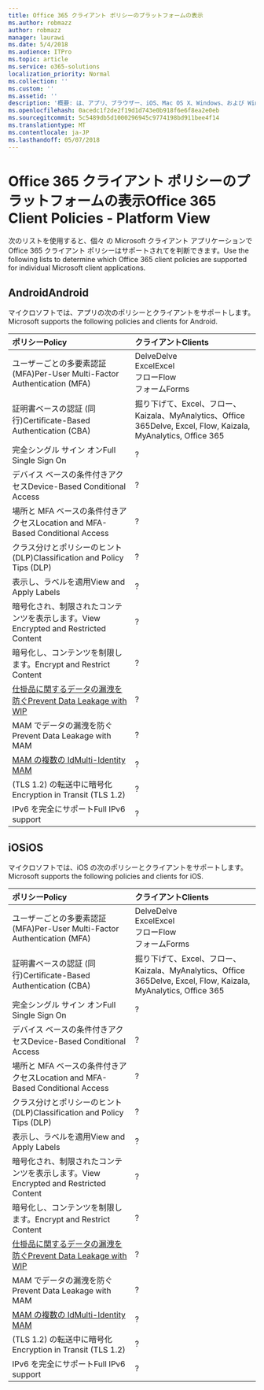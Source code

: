 ```yaml
---
title: Office 365 クライアント ポリシーのプラットフォームの表示
ms.author: robmazz
author: robmazz
manager: laurawi
ms.date: 5/4/2018
ms.audience: ITPro
ms.topic: article
ms.service: o365-solutions
localization_priority: Normal
ms.collection: ''
ms.custom: ''
ms.assetid: ''
description: '概要: は、アプリ、ブラウザー、iOS、Mac OS X、Windows、および Windows Mobile でサポートされている Office 365 クライアントのポリシーを理解します。'
ms.openlocfilehash: 0acedc1f2de2f19d1d743e0b918f6e6f8ea2e0eb
ms.sourcegitcommit: 5c5489db5d1000296945c9774198bd911bee4f14
ms.translationtype: MT
ms.contentlocale: ja-JP
ms.lasthandoff: 05/07/2018
---
```

# <a name="office-365-client-policies---platform-view"></a><span data-ttu-id="98faf-103">Office 365 クライアント ポリシーのプラットフォームの表示</span><span class="sxs-lookup"><span data-stu-id="98faf-103">Office 365 Client Policies - Platform View</span></span>
<span data-ttu-id="98faf-104">次のリストを使用すると、個々 の Microsoft クライアント アプリケーションで Office 365 クライアント ポリシーはサポートされてを判断できます。</span><span class="sxs-lookup"><span data-stu-id="98faf-104">Use the following lists to determine which Office 365 client policies are supported for individual Microsoft client applications.</span></span>

## <a name="android"></a><span data-ttu-id="98faf-105">Android</span><span class="sxs-lookup"><span data-stu-id="98faf-105">Android</span></span>
<span data-ttu-id="98faf-106">マイクロソフトでは、アプリの次のポリシーとクライアントをサポートします。</span><span class="sxs-lookup"><span data-stu-id="98faf-106">Microsoft supports the following policies and clients for Android.</span></span>

|<span data-ttu-id="98faf-107">**ポリシー**</span><span class="sxs-lookup"><span data-stu-id="98faf-107">**Policy**</span></span>|<span data-ttu-id="98faf-108">**クライアント**</span><span class="sxs-lookup"><span data-stu-id="98faf-108">**Clients**</span></span>|
|:-----|:-----|
| <span data-ttu-id="98faf-109">ユーザーごとの多要素認証 (MFA)</span><span class="sxs-lookup"><span data-stu-id="98faf-109">Per-User Multi-Factor Authentication (MFA)</span></span> | <span data-ttu-id="98faf-110">Delve</span><span class="sxs-lookup"><span data-stu-id="98faf-110">Delve</span></span> <br> <span data-ttu-id="98faf-111">Excel</span><span class="sxs-lookup"><span data-stu-id="98faf-111">Excel</span></span> <br> <span data-ttu-id="98faf-112">フロー</span><span class="sxs-lookup"><span data-stu-id="98faf-112">Flow</span></span> <br> <span data-ttu-id="98faf-113">フォーム</span><span class="sxs-lookup"><span data-stu-id="98faf-113">Forms</span></span>|
| <span data-ttu-id="98faf-114">証明書ベースの認証 (同行)</span><span class="sxs-lookup"><span data-stu-id="98faf-114">Certificate-Based Authentication (CBA)</span></span> | <span data-ttu-id="98faf-115">掘り下げて、Excel、フロー、Kaizala、MyAnalytics、Office 365</span><span class="sxs-lookup"><span data-stu-id="98faf-115">Delve, Excel, Flow, Kaizala, MyAnalytics, Office 365</span></span>|
| <span data-ttu-id="98faf-116">完全シングル サイン オン</span><span class="sxs-lookup"><span data-stu-id="98faf-116">Full Single Sign On</span></span> | <span data-ttu-id="98faf-117">?</span><span class="sxs-lookup"><span data-stu-id="98faf-117"></span></span> | <span data-ttu-id="98faf-118">?</span><span class="sxs-lookup"><span data-stu-id="98faf-118"></span></span> | <span data-ttu-id="98faf-119">?</span><span class="sxs-lookup"><span data-stu-id="98faf-119"></span></span> | <span data-ttu-id="98faf-120">?</span><span class="sxs-lookup"><span data-stu-id="98faf-120"></span></span> | <span data-ttu-id="98faf-121">?</span><span class="sxs-lookup"><span data-stu-id="98faf-121"></span></span> | <span data-ttu-id="98faf-122">?</span><span class="sxs-lookup"><span data-stu-id="98faf-122"></span></span> | <span data-ttu-id="98faf-123">?</span><span class="sxs-lookup"><span data-stu-id="98faf-123"></span></span> |
| <span data-ttu-id="98faf-124">デバイス ベースの条件付きアクセス</span><span class="sxs-lookup"><span data-stu-id="98faf-124">Device-Based Conditional Access</span></span> | <span data-ttu-id="98faf-125">?</span><span class="sxs-lookup"><span data-stu-id="98faf-125"></span></span> | <span data-ttu-id="98faf-126">?</span><span class="sxs-lookup"><span data-stu-id="98faf-126"></span></span> | <span data-ttu-id="98faf-127">?</span><span class="sxs-lookup"><span data-stu-id="98faf-127"></span></span> | <span data-ttu-id="98faf-128">?</span><span class="sxs-lookup"><span data-stu-id="98faf-128"></span></span> | <span data-ttu-id="98faf-129">?</span><span class="sxs-lookup"><span data-stu-id="98faf-129"></span></span> | <span data-ttu-id="98faf-130">?</span><span class="sxs-lookup"><span data-stu-id="98faf-130"></span></span> | <span data-ttu-id="98faf-131">?</span><span class="sxs-lookup"><span data-stu-id="98faf-131"></span></span> |
| <span data-ttu-id="98faf-132">場所と MFA ベースの条件付きアクセス</span><span class="sxs-lookup"><span data-stu-id="98faf-132">Location and MFA-Based Conditional Access</span></span> | <span data-ttu-id="98faf-133">?</span><span class="sxs-lookup"><span data-stu-id="98faf-133"></span></span> | <span data-ttu-id="98faf-134">?</span><span class="sxs-lookup"><span data-stu-id="98faf-134"></span></span> | <span data-ttu-id="98faf-135">?</span><span class="sxs-lookup"><span data-stu-id="98faf-135"></span></span> | <span data-ttu-id="98faf-136">?</span><span class="sxs-lookup"><span data-stu-id="98faf-136"></span></span> | <span data-ttu-id="98faf-137">?</span><span class="sxs-lookup"><span data-stu-id="98faf-137"></span></span> | <span data-ttu-id="98faf-138">?</span><span class="sxs-lookup"><span data-stu-id="98faf-138"></span></span> | <span data-ttu-id="98faf-139">?</span><span class="sxs-lookup"><span data-stu-id="98faf-139"></span></span> |
| <span data-ttu-id="98faf-140">クラス分けとポリシーのヒント (DLP)</span><span class="sxs-lookup"><span data-stu-id="98faf-140">Classification and Policy Tips (DLP)</span></span> | <span data-ttu-id="98faf-141">?</span><span class="sxs-lookup"><span data-stu-id="98faf-141"></span></span> | <span data-ttu-id="98faf-142">?</span><span class="sxs-lookup"><span data-stu-id="98faf-142"></span></span> | <span data-ttu-id="98faf-143">?</span><span class="sxs-lookup"><span data-stu-id="98faf-143"></span></span> | <span data-ttu-id="98faf-144">?</span><span class="sxs-lookup"><span data-stu-id="98faf-144"></span></span> | <span data-ttu-id="98faf-145">?</span><span class="sxs-lookup"><span data-stu-id="98faf-145"></span></span> | <span data-ttu-id="98faf-146">?</span><span class="sxs-lookup"><span data-stu-id="98faf-146"></span></span> | <span data-ttu-id="98faf-147">?</span><span class="sxs-lookup"><span data-stu-id="98faf-147"></span></span> |
| <span data-ttu-id="98faf-148">表示し、ラベルを適用</span><span class="sxs-lookup"><span data-stu-id="98faf-148">View and Apply Labels</span></span> | <span data-ttu-id="98faf-149">?</span><span class="sxs-lookup"><span data-stu-id="98faf-149"></span></span> | <span data-ttu-id="98faf-150">?</span><span class="sxs-lookup"><span data-stu-id="98faf-150"></span></span> | <span data-ttu-id="98faf-151">?</span><span class="sxs-lookup"><span data-stu-id="98faf-151"></span></span> | <span data-ttu-id="98faf-152">?</span><span class="sxs-lookup"><span data-stu-id="98faf-152"></span></span> | <span data-ttu-id="98faf-153">?</span><span class="sxs-lookup"><span data-stu-id="98faf-153"></span></span> | <span data-ttu-id="98faf-154">?</span><span class="sxs-lookup"><span data-stu-id="98faf-154"></span></span> | <span data-ttu-id="98faf-155">?</span><span class="sxs-lookup"><span data-stu-id="98faf-155"></span></span> |
| <span data-ttu-id="98faf-156">暗号化され、制限されたコンテンツを表示します。</span><span class="sxs-lookup"><span data-stu-id="98faf-156">View Encrypted and Restricted Content</span></span> | <span data-ttu-id="98faf-157">?</span><span class="sxs-lookup"><span data-stu-id="98faf-157"></span></span> | <span data-ttu-id="98faf-158">?</span><span class="sxs-lookup"><span data-stu-id="98faf-158"></span></span> | <span data-ttu-id="98faf-159">?</span><span class="sxs-lookup"><span data-stu-id="98faf-159"></span></span> | <span data-ttu-id="98faf-160">?</span><span class="sxs-lookup"><span data-stu-id="98faf-160"></span></span> | <span data-ttu-id="98faf-161">?</span><span class="sxs-lookup"><span data-stu-id="98faf-161"></span></span> | <span data-ttu-id="98faf-162">?</span><span class="sxs-lookup"><span data-stu-id="98faf-162"></span></span> | <span data-ttu-id="98faf-163">?</span><span class="sxs-lookup"><span data-stu-id="98faf-163"></span></span> |
| <span data-ttu-id="98faf-164">暗号化し、コンテンツを制限します。</span><span class="sxs-lookup"><span data-stu-id="98faf-164">Encrypt and Restrict Content</span></span> | <span data-ttu-id="98faf-165">?</span><span class="sxs-lookup"><span data-stu-id="98faf-165"></span></span> | <span data-ttu-id="98faf-166">?</span><span class="sxs-lookup"><span data-stu-id="98faf-166"></span></span> | <span data-ttu-id="98faf-167">?</span><span class="sxs-lookup"><span data-stu-id="98faf-167"></span></span> | <span data-ttu-id="98faf-168">?</span><span class="sxs-lookup"><span data-stu-id="98faf-168"></span></span> | <span data-ttu-id="98faf-169">?</span><span class="sxs-lookup"><span data-stu-id="98faf-169"></span></span> | <span data-ttu-id="98faf-170">?</span><span class="sxs-lookup"><span data-stu-id="98faf-170"></span></span> | <span data-ttu-id="98faf-171">?</span><span class="sxs-lookup"><span data-stu-id="98faf-171"></span></span> |
| [<span data-ttu-id="98faf-172">仕掛品に関するデータの漏洩を防ぐ</span><span class="sxs-lookup"><span data-stu-id="98faf-172">Prevent Data Leakage with WIP</span></span>](https://docs.microsoft.com/en-us/windows/security/information-protection/windows-information-protection/protect-enterprise-data-using-wip) | <span data-ttu-id="98faf-173">?</span><span class="sxs-lookup"><span data-stu-id="98faf-173"></span></span> | <span data-ttu-id="98faf-174">?</span><span class="sxs-lookup"><span data-stu-id="98faf-174"></span></span> | <span data-ttu-id="98faf-175">?</span><span class="sxs-lookup"><span data-stu-id="98faf-175"></span></span> | <span data-ttu-id="98faf-176">?</span><span class="sxs-lookup"><span data-stu-id="98faf-176"></span></span> | <span data-ttu-id="98faf-177">?</span><span class="sxs-lookup"><span data-stu-id="98faf-177"></span></span> | <span data-ttu-id="98faf-178">?</span><span class="sxs-lookup"><span data-stu-id="98faf-178"></span></span> | <span data-ttu-id="98faf-179">?</span><span class="sxs-lookup"><span data-stu-id="98faf-179"></span></span> |
| <span data-ttu-id="98faf-180">MAM でデータの漏洩を防ぐ</span><span class="sxs-lookup"><span data-stu-id="98faf-180">Prevent Data Leakage with MAM</span></span> | <span data-ttu-id="98faf-181">?</span><span class="sxs-lookup"><span data-stu-id="98faf-181"></span></span> | <span data-ttu-id="98faf-182">?</span><span class="sxs-lookup"><span data-stu-id="98faf-182"></span></span> | <span data-ttu-id="98faf-183">?</span><span class="sxs-lookup"><span data-stu-id="98faf-183"></span></span> | <span data-ttu-id="98faf-184">?</span><span class="sxs-lookup"><span data-stu-id="98faf-184"></span></span> | <span data-ttu-id="98faf-185">?</span><span class="sxs-lookup"><span data-stu-id="98faf-185"></span></span> | <span data-ttu-id="98faf-186">?</span><span class="sxs-lookup"><span data-stu-id="98faf-186"></span></span> | <span data-ttu-id="98faf-187">?</span><span class="sxs-lookup"><span data-stu-id="98faf-187"></span></span> |
| [<span data-ttu-id="98faf-188">MAM の複数の Id</span><span class="sxs-lookup"><span data-stu-id="98faf-188">Multi-Identity MAM</span></span>](https://docs.microsoft.com/en-us/enterprise-mobility-security/solutions/fasttrack-how-to-use-apps-with-multi-identity-support) | <span data-ttu-id="98faf-189">?</span><span class="sxs-lookup"><span data-stu-id="98faf-189"></span></span> | <span data-ttu-id="98faf-190">?</span><span class="sxs-lookup"><span data-stu-id="98faf-190"></span></span> | <span data-ttu-id="98faf-191">?</span><span class="sxs-lookup"><span data-stu-id="98faf-191"></span></span> | <span data-ttu-id="98faf-192">?</span><span class="sxs-lookup"><span data-stu-id="98faf-192"></span></span> | <span data-ttu-id="98faf-193">?</span><span class="sxs-lookup"><span data-stu-id="98faf-193"></span></span> | <span data-ttu-id="98faf-194">?</span><span class="sxs-lookup"><span data-stu-id="98faf-194"></span></span> | <span data-ttu-id="98faf-195">?</span><span class="sxs-lookup"><span data-stu-id="98faf-195"></span></span> |
| <span data-ttu-id="98faf-196">(TLS 1.2) の転送中に暗号化</span><span class="sxs-lookup"><span data-stu-id="98faf-196">Encryption in Transit (TLS 1.2)</span></span> | <span data-ttu-id="98faf-197">?</span><span class="sxs-lookup"><span data-stu-id="98faf-197"></span></span> | <span data-ttu-id="98faf-198">?</span><span class="sxs-lookup"><span data-stu-id="98faf-198"></span></span> | <span data-ttu-id="98faf-199">?</span><span class="sxs-lookup"><span data-stu-id="98faf-199"></span></span> | <span data-ttu-id="98faf-200">?</span><span class="sxs-lookup"><span data-stu-id="98faf-200"></span></span> | <span data-ttu-id="98faf-201">?</span><span class="sxs-lookup"><span data-stu-id="98faf-201"></span></span> | <span data-ttu-id="98faf-202">?</span><span class="sxs-lookup"><span data-stu-id="98faf-202"></span></span> | <span data-ttu-id="98faf-203">?</span><span class="sxs-lookup"><span data-stu-id="98faf-203"></span></span> |
| <span data-ttu-id="98faf-204">IPv6 を完全にサポート</span><span class="sxs-lookup"><span data-stu-id="98faf-204">Full IPv6 support</span></span> | <span data-ttu-id="98faf-205">?</span><span class="sxs-lookup"><span data-stu-id="98faf-205"></span></span> | <span data-ttu-id="98faf-206">?</span><span class="sxs-lookup"><span data-stu-id="98faf-206"></span></span> | <span data-ttu-id="98faf-207">?</span><span class="sxs-lookup"><span data-stu-id="98faf-207"></span></span> | <span data-ttu-id="98faf-208">?</span><span class="sxs-lookup"><span data-stu-id="98faf-208"></span></span> | <span data-ttu-id="98faf-209">?</span><span class="sxs-lookup"><span data-stu-id="98faf-209"></span></span> | <span data-ttu-id="98faf-210">?</span><span class="sxs-lookup"><span data-stu-id="98faf-210"></span></span> | <span data-ttu-id="98faf-211">?</span><span class="sxs-lookup"><span data-stu-id="98faf-211"></span></span> |

## <a name="ios"></a><span data-ttu-id="98faf-212">iOS</span><span class="sxs-lookup"><span data-stu-id="98faf-212">iOS</span></span>
<span data-ttu-id="98faf-213">マイクロソフトでは、iOS の次のポリシーとクライアントをサポートします。</span><span class="sxs-lookup"><span data-stu-id="98faf-213">Microsoft supports the following policies and clients for iOS.</span></span>

|<span data-ttu-id="98faf-214">**ポリシー**</span><span class="sxs-lookup"><span data-stu-id="98faf-214">**Policy**</span></span>|<span data-ttu-id="98faf-215">**クライアント**</span><span class="sxs-lookup"><span data-stu-id="98faf-215">**Clients**</span></span>|
|:-----|:-----|
| <span data-ttu-id="98faf-216">ユーザーごとの多要素認証 (MFA)</span><span class="sxs-lookup"><span data-stu-id="98faf-216">Per-User Multi-Factor Authentication (MFA)</span></span> | <span data-ttu-id="98faf-217">Delve</span><span class="sxs-lookup"><span data-stu-id="98faf-217">Delve</span></span> <br> <span data-ttu-id="98faf-218">Excel</span><span class="sxs-lookup"><span data-stu-id="98faf-218">Excel</span></span> <br> <span data-ttu-id="98faf-219">フロー</span><span class="sxs-lookup"><span data-stu-id="98faf-219">Flow</span></span> <br> <span data-ttu-id="98faf-220">フォーム</span><span class="sxs-lookup"><span data-stu-id="98faf-220">Forms</span></span>|
| <span data-ttu-id="98faf-221">証明書ベースの認証 (同行)</span><span class="sxs-lookup"><span data-stu-id="98faf-221">Certificate-Based Authentication (CBA)</span></span> | <span data-ttu-id="98faf-222">掘り下げて、Excel、フロー、Kaizala、MyAnalytics、Office 365</span><span class="sxs-lookup"><span data-stu-id="98faf-222">Delve, Excel, Flow, Kaizala, MyAnalytics, Office 365</span></span>|
| <span data-ttu-id="98faf-223">完全シングル サイン オン</span><span class="sxs-lookup"><span data-stu-id="98faf-223">Full Single Sign On</span></span> | <span data-ttu-id="98faf-224">?</span><span class="sxs-lookup"><span data-stu-id="98faf-224"></span></span> | <span data-ttu-id="98faf-225">?</span><span class="sxs-lookup"><span data-stu-id="98faf-225"></span></span> | <span data-ttu-id="98faf-226">?</span><span class="sxs-lookup"><span data-stu-id="98faf-226"></span></span> | <span data-ttu-id="98faf-227">?</span><span class="sxs-lookup"><span data-stu-id="98faf-227"></span></span> | <span data-ttu-id="98faf-228">?</span><span class="sxs-lookup"><span data-stu-id="98faf-228"></span></span> | <span data-ttu-id="98faf-229">?</span><span class="sxs-lookup"><span data-stu-id="98faf-229"></span></span> | <span data-ttu-id="98faf-230">?</span><span class="sxs-lookup"><span data-stu-id="98faf-230"></span></span> |
| <span data-ttu-id="98faf-231">デバイス ベースの条件付きアクセス</span><span class="sxs-lookup"><span data-stu-id="98faf-231">Device-Based Conditional Access</span></span> | <span data-ttu-id="98faf-232">?</span><span class="sxs-lookup"><span data-stu-id="98faf-232"></span></span> | <span data-ttu-id="98faf-233">?</span><span class="sxs-lookup"><span data-stu-id="98faf-233"></span></span> | <span data-ttu-id="98faf-234">?</span><span class="sxs-lookup"><span data-stu-id="98faf-234"></span></span> | <span data-ttu-id="98faf-235">?</span><span class="sxs-lookup"><span data-stu-id="98faf-235"></span></span> | <span data-ttu-id="98faf-236">?</span><span class="sxs-lookup"><span data-stu-id="98faf-236"></span></span> | <span data-ttu-id="98faf-237">?</span><span class="sxs-lookup"><span data-stu-id="98faf-237"></span></span> | <span data-ttu-id="98faf-238">?</span><span class="sxs-lookup"><span data-stu-id="98faf-238"></span></span> |
| <span data-ttu-id="98faf-239">場所と MFA ベースの条件付きアクセス</span><span class="sxs-lookup"><span data-stu-id="98faf-239">Location and MFA-Based Conditional Access</span></span> | <span data-ttu-id="98faf-240">?</span><span class="sxs-lookup"><span data-stu-id="98faf-240"></span></span> | <span data-ttu-id="98faf-241">?</span><span class="sxs-lookup"><span data-stu-id="98faf-241"></span></span> | <span data-ttu-id="98faf-242">?</span><span class="sxs-lookup"><span data-stu-id="98faf-242"></span></span> | <span data-ttu-id="98faf-243">?</span><span class="sxs-lookup"><span data-stu-id="98faf-243"></span></span> | <span data-ttu-id="98faf-244">?</span><span class="sxs-lookup"><span data-stu-id="98faf-244"></span></span> | <span data-ttu-id="98faf-245">?</span><span class="sxs-lookup"><span data-stu-id="98faf-245"></span></span> | <span data-ttu-id="98faf-246">?</span><span class="sxs-lookup"><span data-stu-id="98faf-246"></span></span> |
| <span data-ttu-id="98faf-247">クラス分けとポリシーのヒント (DLP)</span><span class="sxs-lookup"><span data-stu-id="98faf-247">Classification and Policy Tips (DLP)</span></span> | <span data-ttu-id="98faf-248">?</span><span class="sxs-lookup"><span data-stu-id="98faf-248"></span></span> | <span data-ttu-id="98faf-249">?</span><span class="sxs-lookup"><span data-stu-id="98faf-249"></span></span> | <span data-ttu-id="98faf-250">?</span><span class="sxs-lookup"><span data-stu-id="98faf-250"></span></span> | <span data-ttu-id="98faf-251">?</span><span class="sxs-lookup"><span data-stu-id="98faf-251"></span></span> | <span data-ttu-id="98faf-252">?</span><span class="sxs-lookup"><span data-stu-id="98faf-252"></span></span> | <span data-ttu-id="98faf-253">?</span><span class="sxs-lookup"><span data-stu-id="98faf-253"></span></span> | <span data-ttu-id="98faf-254">?</span><span class="sxs-lookup"><span data-stu-id="98faf-254"></span></span> |
| <span data-ttu-id="98faf-255">表示し、ラベルを適用</span><span class="sxs-lookup"><span data-stu-id="98faf-255">View and Apply Labels</span></span> | <span data-ttu-id="98faf-256">?</span><span class="sxs-lookup"><span data-stu-id="98faf-256"></span></span> | <span data-ttu-id="98faf-257">?</span><span class="sxs-lookup"><span data-stu-id="98faf-257"></span></span> | <span data-ttu-id="98faf-258">?</span><span class="sxs-lookup"><span data-stu-id="98faf-258"></span></span> | <span data-ttu-id="98faf-259">?</span><span class="sxs-lookup"><span data-stu-id="98faf-259"></span></span> | <span data-ttu-id="98faf-260">?</span><span class="sxs-lookup"><span data-stu-id="98faf-260"></span></span> | <span data-ttu-id="98faf-261">?</span><span class="sxs-lookup"><span data-stu-id="98faf-261"></span></span> | <span data-ttu-id="98faf-262">?</span><span class="sxs-lookup"><span data-stu-id="98faf-262"></span></span> |
| <span data-ttu-id="98faf-263">暗号化され、制限されたコンテンツを表示します。</span><span class="sxs-lookup"><span data-stu-id="98faf-263">View Encrypted and Restricted Content</span></span> | <span data-ttu-id="98faf-264">?</span><span class="sxs-lookup"><span data-stu-id="98faf-264"></span></span> | <span data-ttu-id="98faf-265">?</span><span class="sxs-lookup"><span data-stu-id="98faf-265"></span></span> | <span data-ttu-id="98faf-266">?</span><span class="sxs-lookup"><span data-stu-id="98faf-266"></span></span> | <span data-ttu-id="98faf-267">?</span><span class="sxs-lookup"><span data-stu-id="98faf-267"></span></span> | <span data-ttu-id="98faf-268">?</span><span class="sxs-lookup"><span data-stu-id="98faf-268"></span></span> | <span data-ttu-id="98faf-269">?</span><span class="sxs-lookup"><span data-stu-id="98faf-269"></span></span> | <span data-ttu-id="98faf-270">?</span><span class="sxs-lookup"><span data-stu-id="98faf-270"></span></span> |
| <span data-ttu-id="98faf-271">暗号化し、コンテンツを制限します。</span><span class="sxs-lookup"><span data-stu-id="98faf-271">Encrypt and Restrict Content</span></span> | <span data-ttu-id="98faf-272">?</span><span class="sxs-lookup"><span data-stu-id="98faf-272"></span></span> | <span data-ttu-id="98faf-273">?</span><span class="sxs-lookup"><span data-stu-id="98faf-273"></span></span> | <span data-ttu-id="98faf-274">?</span><span class="sxs-lookup"><span data-stu-id="98faf-274"></span></span> | <span data-ttu-id="98faf-275">?</span><span class="sxs-lookup"><span data-stu-id="98faf-275"></span></span> | <span data-ttu-id="98faf-276">?</span><span class="sxs-lookup"><span data-stu-id="98faf-276"></span></span> | <span data-ttu-id="98faf-277">?</span><span class="sxs-lookup"><span data-stu-id="98faf-277"></span></span> | <span data-ttu-id="98faf-278">?</span><span class="sxs-lookup"><span data-stu-id="98faf-278"></span></span> |
| [<span data-ttu-id="98faf-279">仕掛品に関するデータの漏洩を防ぐ</span><span class="sxs-lookup"><span data-stu-id="98faf-279">Prevent Data Leakage with WIP</span></span>](https://docs.microsoft.com/en-us/windows/security/information-protection/windows-information-protection/protect-enterprise-data-using-wip) | <span data-ttu-id="98faf-280">?</span><span class="sxs-lookup"><span data-stu-id="98faf-280"></span></span> | <span data-ttu-id="98faf-281">?</span><span class="sxs-lookup"><span data-stu-id="98faf-281"></span></span> | <span data-ttu-id="98faf-282">?</span><span class="sxs-lookup"><span data-stu-id="98faf-282"></span></span> | <span data-ttu-id="98faf-283">?</span><span class="sxs-lookup"><span data-stu-id="98faf-283"></span></span> | <span data-ttu-id="98faf-284">?</span><span class="sxs-lookup"><span data-stu-id="98faf-284"></span></span> | <span data-ttu-id="98faf-285">?</span><span class="sxs-lookup"><span data-stu-id="98faf-285"></span></span> | <span data-ttu-id="98faf-286">?</span><span class="sxs-lookup"><span data-stu-id="98faf-286"></span></span> |
| <span data-ttu-id="98faf-287">MAM でデータの漏洩を防ぐ</span><span class="sxs-lookup"><span data-stu-id="98faf-287">Prevent Data Leakage with MAM</span></span> | <span data-ttu-id="98faf-288">?</span><span class="sxs-lookup"><span data-stu-id="98faf-288"></span></span> | <span data-ttu-id="98faf-289">?</span><span class="sxs-lookup"><span data-stu-id="98faf-289"></span></span> | <span data-ttu-id="98faf-290">?</span><span class="sxs-lookup"><span data-stu-id="98faf-290"></span></span> | <span data-ttu-id="98faf-291">?</span><span class="sxs-lookup"><span data-stu-id="98faf-291"></span></span> | <span data-ttu-id="98faf-292">?</span><span class="sxs-lookup"><span data-stu-id="98faf-292"></span></span> | <span data-ttu-id="98faf-293">?</span><span class="sxs-lookup"><span data-stu-id="98faf-293"></span></span> | <span data-ttu-id="98faf-294">?</span><span class="sxs-lookup"><span data-stu-id="98faf-294"></span></span> |
| [<span data-ttu-id="98faf-295">MAM の複数の Id</span><span class="sxs-lookup"><span data-stu-id="98faf-295">Multi-Identity MAM</span></span>](https://docs.microsoft.com/en-us/enterprise-mobility-security/solutions/fasttrack-how-to-use-apps-with-multi-identity-support) | <span data-ttu-id="98faf-296">?</span><span class="sxs-lookup"><span data-stu-id="98faf-296"></span></span> | <span data-ttu-id="98faf-297">?</span><span class="sxs-lookup"><span data-stu-id="98faf-297"></span></span> | <span data-ttu-id="98faf-298">?</span><span class="sxs-lookup"><span data-stu-id="98faf-298"></span></span> | <span data-ttu-id="98faf-299">?</span><span class="sxs-lookup"><span data-stu-id="98faf-299"></span></span> | <span data-ttu-id="98faf-300">?</span><span class="sxs-lookup"><span data-stu-id="98faf-300"></span></span> | <span data-ttu-id="98faf-301">?</span><span class="sxs-lookup"><span data-stu-id="98faf-301"></span></span> | <span data-ttu-id="98faf-302">?</span><span class="sxs-lookup"><span data-stu-id="98faf-302"></span></span> |
| <span data-ttu-id="98faf-303">(TLS 1.2) の転送中に暗号化</span><span class="sxs-lookup"><span data-stu-id="98faf-303">Encryption in Transit (TLS 1.2)</span></span> | <span data-ttu-id="98faf-304">?</span><span class="sxs-lookup"><span data-stu-id="98faf-304"></span></span> | <span data-ttu-id="98faf-305">?</span><span class="sxs-lookup"><span data-stu-id="98faf-305"></span></span> | <span data-ttu-id="98faf-306">?</span><span class="sxs-lookup"><span data-stu-id="98faf-306"></span></span> | <span data-ttu-id="98faf-307">?</span><span class="sxs-lookup"><span data-stu-id="98faf-307"></span></span> | <span data-ttu-id="98faf-308">?</span><span class="sxs-lookup"><span data-stu-id="98faf-308"></span></span> | <span data-ttu-id="98faf-309">?</span><span class="sxs-lookup"><span data-stu-id="98faf-309"></span></span> | <span data-ttu-id="98faf-310">?</span><span class="sxs-lookup"><span data-stu-id="98faf-310"></span></span> |
| <span data-ttu-id="98faf-311">IPv6 を完全にサポート</span><span class="sxs-lookup"><span data-stu-id="98faf-311">Full IPv6 support</span></span> | <span data-ttu-id="98faf-312">?</span><span class="sxs-lookup"><span data-stu-id="98faf-312"></span></span> | <span data-ttu-id="98faf-313">?</span><span class="sxs-lookup"><span data-stu-id="98faf-313"></span></span> | <span data-ttu-id="98faf-314">?</span><span class="sxs-lookup"><span data-stu-id="98faf-314"></span></span> | <span data-ttu-id="98faf-315">?</span><span class="sxs-lookup"><span data-stu-id="98faf-315"></span></span> | <span data-ttu-id="98faf-316">?</span><span class="sxs-lookup"><span data-stu-id="98faf-316"></span></span> | <span data-ttu-id="98faf-317">?</span><span class="sxs-lookup"><span data-stu-id="98faf-317"></span></span> | <span data-ttu-id="98faf-318">?</span><span class="sxs-lookup"><span data-stu-id="98faf-318"></span></span> |